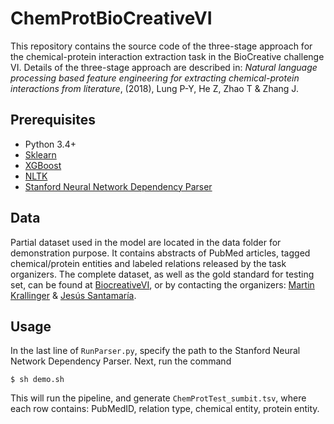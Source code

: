 # ChemProtBioCreativeVI
This repository contains the source code of the three-stage approach for the chemical-protein interaction extraction task in the BioCreative challenge VI. Details of the three-stage approach are described in: *Natural language processing based feature engineering for extracting chemical-protein interactions from literature*, (2018), Lung P-Y, He Z, Zhao T & Zhang J.

## Prerequisites
* Python 3.4+
* [Sklearn](http://scikit-learn.org/stable/install.html)
* [XGBoost](https://xgboost.readthedocs.io/en/latest/build.html)
* [NLTK](https://www.nltk.org/install.html)
* [Stanford Neural Network Dependency Parser](https://stanfordnlp.github.io/CoreNLP/)

## Data 
Partial dataset used in the model are located in the data folder for demonstration purpose. It contains abstracts of PubMed articles, tagged chemical/protein entities and labeled relations released by the task organizers. The complete dataset, as well as the gold standard for testing set, can be found at [BiocreativeVI](http://www.biocreative.org/resources/corpora/chemprot-corpus-biocreative-vi/), or by contacting the organizers: [Martin Krallinger](krallinger.martin@gmail.com) & [Jesús Santamaría](jesus.sant@telefonica.net). 

## Usage
In the last line of `RunParser.py`, specify the path to the Stanford Neural Network Dependency Parser. Next, run the command 
```
$ sh demo.sh
```
This will run the pipeline, and generate `ChemProtTest_sumbit.tsv`, where each row contains: PubMedID, relation type, chemical entity, protein entity.  
